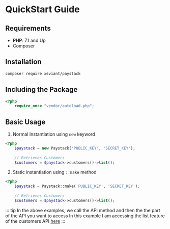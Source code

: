 # QuickStart Guide

## Requirements
- **PHP**: 7.1 and Up
- Composer

## Installation

```bash
composer require xeviant/paystack
```

## Including the Package
```php
<?php
    require_once "vendor/autoload.php";
```

## Basic Usage
1. Normal Instantiation using `new` keyword

```php
<?php
    $paystack = new Paystack('PUBLIC_KEY', 'SECRET_KEY');
    
    // Retrieves Customers
    $customers = $paystack->customers()->list();
```

2. Static instantiation using `::make` method

```php
<?php
    $paystack = Paystack::make('PUBLIC_KEY', 'SECRET_KEY');
    
    // Retrieves Customers
    $customers = $paystack->customers()->list();
```

::: tip
In the above examples, we call the API method and then the the part of the API you want to access
In this example I am accessing the list feature of the customers API <a href="https://developers.paystack.co/reference">here</a>
:::
